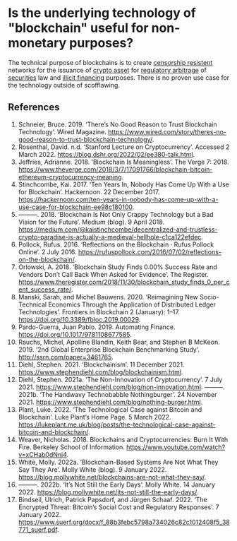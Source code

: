 # Is the underlying technology of "blockchain" useful for non-monetary purposes?

The technical purpose of blockchains is to create [censorship resistent](censorship-resistence.md) networks for the issuance of [crypto asset](cryptoasset.md) for [regulatory arbitrage](regulatory-arbitrage.md) of [securities](security.md) law and [illicit financing](illicit-financing.md) purposes. There is no proven use case for the technology outside of scofflawing. 


## References
1. Schneier, Bruce. 2019. ‘There’s No Good Reason to Trust Blockchain Technology’. Wired Magazine. https://www.wired.com/story/theres-no-good-reason-to-trust-blockchain-technology/.
1. Rosenthal, David. n.d. ‘Stanford Lecture on Cryptocurrency’. Accessed 2 March 2022. https://blog.dshr.org/2022/02/ee380-talk.html.
1. Jeffries, Adrianne. 2018. ‘Blockchain Is Meaningless’. The Verge 7: 2018. https://www.theverge.com/2018/3/7/17091766/blockchain-bitcoin-ethereum-cryptocurrency-meaning.
1. Stinchcombe, Kai. 2017. ‘Ten Years In, Nobody Has Come Up With a Use for Blockchain’. Hackernoon. 22 December 2017. https://hackernoon.com/ten-years-in-nobody-has-come-up-with-a-use-case-for-blockchain-ee98c180100.
1. ———. 2018. ‘Blockchain Is Not Only Crappy Technology but a Bad Vision for the Future’. Medium (blog). 9 April 2018. https://medium.com/@kaistinchcombe/decentralized-and-trustless-crypto-paradise-is-actually-a-medieval-hellhole-c1ca122efdec.
1. Pollock, Rufus. 2016. ‘Reflections on the Blockchain · Rufus Pollock Online’. 2 July 2016. https://rufuspollock.com/2016/07/02/reflections-on-the-blockchain/.
1. Orlowski, A. 2018. ‘Blockchain Study Finds 0.00% Success Rate and Vendors Don’t Call Back When Asked for Evidence’. The Register. https://www.theregister.com/2018/11/30/blockchain_study_finds_0_per_cent_success_rate/.
1. Manski, Sarah, and Michel Bauwens. 2020. ‘Reimagining New Socio-Technical Economics Through the Application of Distributed Ledger Technologies’. Frontiers in Blockchain 2 (January): 1–17. https://doi.org/10.3389/fbloc.2019.00029.
1. Pardo-Guerra, Juan Pablo. 2019. Automating Finance. https://doi.org/10.1017/9781108677585.
1. Rauchs, Michel, Apolline Blandin, Keith Bear, and Stephen B McKeon. 2019. ‘2nd Global Enterprise Blockchain Benchmarking Study’. http://ssrn.com/paper=3461765.
1. Diehl, Stephen. 2021. ‘Blockchainism’. 11 December 2021. https://www.stephendiehl.com/blog/blockchainism.html.
1. Diehl, Stephen. 2021a. ‘The Non-Innovation of Cryptocurrency’. 7 July 2021. https://www.stephendiehl.com/blog/non-innovation.html.
———. 2021b. ‘The Handwavy Technobabble Nothingburger’. 24 November 2021. https://www.stephendiehl.com/blog/nothing-burger.html.
1. Plant, Luke. 2022. ‘The Technological Case against Bitcoin and Blockchain’. Luke Plant’s Home Page. 5 March 2022. https://lukeplant.me.uk/blog/posts/the-technological-case-against-bitcoin-and-blockchain/.
1. Weaver, Nicholas. 2018. Blockchains and Cryptocurrencies: Burn It With Fire. Berkeley School of Information. https://www.youtube.com/watch?v=xCHab0dNnj4.
1. White, Molly. 2022a. ‘Blockchain-Based Systems Are Not What They Say They Are’. Molly White (blog). 9 January 2022. https://blog.mollywhite.net/blockchains-are-not-what-they-say/.
1. ———. 2022b. ‘It’s Not Still the Early Days’. Molly White. 14 January 2022. https://blog.mollywhite.net/its-not-still-the-early-days/.
1. Bindseil, Ulrich, Patrick Papsdorf, and Jürgen Schaaf. 2022. ‘The Encrypted Threat: Bitcoin’s Social Cost and Regulatory Responses’. 7 January 2022. https://www.suerf.org/docx/f_88b3febc5798a734026c82c1012408f5_38771_suerf.pdf.
